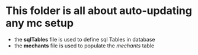 # This folder is all about auto-updating any mc setup
- the **sqlTables** file is used to define sql Tables in database
- the **mechants** file is used to populate the *mechants* table
